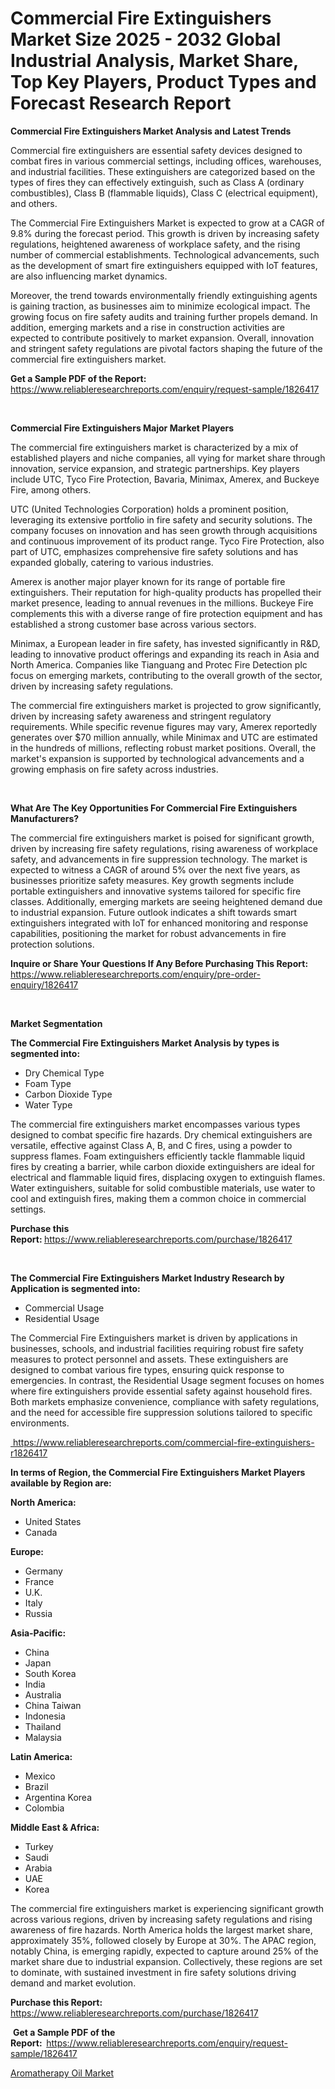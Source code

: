 <p><h1>Commercial Fire Extinguishers Market Size 2025 - 2032 Global Industrial Analysis, Market Share, Top Key Players, Product Types and Forecast Research Report</h1></p><p><strong>Commercial Fire Extinguishers Market Analysis and Latest Trends</strong></p>
<p><p>Commercial fire extinguishers are essential safety devices designed to combat fires in various commercial settings, including offices, warehouses, and industrial facilities. These extinguishers are categorized based on the types of fires they can effectively extinguish, such as Class A (ordinary combustibles), Class B (flammable liquids), Class C (electrical equipment), and others. </p><p>The Commercial Fire Extinguishers Market is expected to grow at a CAGR of 9.8% during the forecast period. This growth is driven by increasing safety regulations, heightened awareness of workplace safety, and the rising number of commercial establishments. Technological advancements, such as the development of smart fire extinguishers equipped with IoT features, are also influencing market dynamics. </p><p>Moreover, the trend towards environmentally friendly extinguishing agents is gaining traction, as businesses aim to minimize ecological impact. The growing focus on fire safety audits and training further propels demand. In addition, emerging markets and a rise in construction activities are expected to contribute positively to market expansion. Overall, innovation and stringent safety regulations are pivotal factors shaping the future of the commercial fire extinguishers market.</p></p>
<p><strong>Get a Sample PDF of the Report:&nbsp;</strong> <a href="https://www.reliableresearchreports.com/enquiry/request-sample/1826417?utm_campaign=3053&utm_medium=2&utm_source=Github&utm_content=ia&utm_term=04042025&utm_id=commercial-fire-extinguishers">https://www.reliableresearchreports.com/enquiry/request-sample/1826417</a></p>
<p>&nbsp;</p>
<p><strong>Commercial Fire Extinguishers Major Market Players</strong></p>
<p><p>The commercial fire extinguishers market is characterized by a mix of established players and niche companies, all vying for market share through innovation, service expansion, and strategic partnerships. Key players include UTC, Tyco Fire Protection, Bavaria, Minimax, Amerex, and Buckeye Fire, among others.</p><p>UTC (United Technologies Corporation) holds a prominent position, leveraging its extensive portfolio in fire safety and security solutions. The company focuses on innovation and has seen growth through acquisitions and continuous improvement of its product range. Tyco Fire Protection, also part of UTC, emphasizes comprehensive fire safety solutions and has expanded globally, catering to various industries.</p><p>Amerex is another major player known for its range of portable fire extinguishers. Their reputation for high-quality products has propelled their market presence, leading to annual revenues in the millions. Buckeye Fire complements this with a diverse range of fire protection equipment and has established a strong customer base across various sectors.</p><p>Minimax, a European leader in fire safety, has invested significantly in R&D, leading to innovative product offerings and expanding its reach in Asia and North America. Companies like Tianguang and Protec Fire Detection plc focus on emerging markets, contributing to the overall growth of the sector, driven by increasing safety regulations.</p><p>The commercial fire extinguishers market is projected to grow significantly, driven by increasing safety awareness and stringent regulatory requirements. While specific revenue figures may vary, Amerex reportedly generates over $70 million annually, while Minimax and UTC are estimated in the hundreds of millions, reflecting robust market positions. Overall, the market's expansion is supported by technological advancements and a growing emphasis on fire safety across industries.</p></p>
<p>&nbsp;</p>
<p><strong>What Are The Key Opportunities For Commercial Fire Extinguishers Manufacturers?</strong></p>
<p><p>The commercial fire extinguishers market is poised for significant growth, driven by increasing fire safety regulations, rising awareness of workplace safety, and advancements in fire suppression technology. The market is expected to witness a CAGR of around 5% over the next five years, as businesses prioritize safety measures. Key growth segments include portable extinguishers and innovative systems tailored for specific fire classes. Additionally, emerging markets are seeing heightened demand due to industrial expansion. Future outlook indicates a shift towards smart extinguishers integrated with IoT for enhanced monitoring and response capabilities, positioning the market for robust advancements in fire protection solutions.</p></p>
<p><strong>Inquire or Share Your Questions If Any Before Purchasing This Report:</strong> <a href="https://www.reliableresearchreports.com/enquiry/pre-order-enquiry/1826417?utm_campaign=3053&utm_medium=2&utm_source=Github&utm_content=ia&utm_term=04042025&utm_id=commercial-fire-extinguishers">https://www.reliableresearchreports.com/enquiry/pre-order-enquiry/1826417</a></p>
<p>&nbsp;</p>
<p><strong>Market Segmentation</strong></p>
<p><strong>The Commercial Fire Extinguishers Market Analysis by types is segmented into:</strong></p>
<p><ul><li>Dry Chemical Type</li><li>Foam Type</li><li>Carbon Dioxide Type</li><li>Water Type</li></ul></p>
<p><p>The commercial fire extinguishers market encompasses various types designed to combat specific fire hazards. Dry chemical extinguishers are versatile, effective against Class A, B, and C fires, using a powder to suppress flames. Foam extinguishers efficiently tackle flammable liquid fires by creating a barrier, while carbon dioxide extinguishers are ideal for electrical and flammable liquid fires, displacing oxygen to extinguish flames. Water extinguishers, suitable for solid combustible materials, use water to cool and extinguish fires, making them a common choice in commercial settings.</p></p>
<p><strong>Purchase this Report:&nbsp;</strong><a href="https://www.reliableresearchreports.com/purchase/1826417?utm_campaign=3053&utm_medium=2&utm_source=Github&utm_content=ia&utm_term=04042025&utm_id=commercial-fire-extinguishers">https://www.reliableresearchreports.com/purchase/1826417</a></p>
<p>&nbsp;</p>
<p><strong>The Commercial Fire Extinguishers Market Industry Research by Application is segmented into:</strong></p>
<p><ul><li>Commercial Usage</li><li>Residential Usage</li></ul></p>
<p><p>The Commercial Fire Extinguishers market is driven by applications in businesses, schools, and industrial facilities requiring robust fire safety measures to protect personnel and assets. These extinguishers are designed to combat various fire types, ensuring quick response to emergencies. In contrast, the Residential Usage segment focuses on homes where fire extinguishers provide essential safety against household fires. Both markets emphasize convenience, compliance with safety regulations, and the need for accessible fire suppression solutions tailored to specific environments.</p></p>
<p><a href="https://www.reliableresearchreports.com/commercial-fire-extinguishers-r1826417?utm_campaign=3053&utm_medium=2&utm_source=Github&utm_content=ia&utm_term=04042025&utm_id=commercial-fire-extinguishers">&nbsp;https://www.reliableresearchreports.com/commercial-fire-extinguishers-r1826417</a></p>
<p><strong>In terms of Region, the Commercial Fire Extinguishers Market Players available by Region are:</strong></p>
<p>
    <p> <strong> North America: </strong>
        <ul>
            <li>United States</li>
            <li>Canada</li>
        </ul>
        </p> 
    <p> <strong> Europe: </strong>
        <ul>
            <li>Germany</li>
            <li>France</li>
            <li>U.K.</li>
            <li>Italy</li>
            <li>Russia</li>
        </ul>
        </p> 
    <p> <strong> Asia-Pacific: </strong>
        <ul>
            <li>China</li>
            <li>Japan</li>
            <li>South Korea</li>
            <li>India</li>
            <li>Australia</li>
            <li>China Taiwan</li>
            <li>Indonesia</li>
            <li>Thailand</li>
            <li>Malaysia</li>
        </ul>
        </p> 
    <p> <strong> Latin America: </strong>
        <ul>
            <li>Mexico</li>
            <li>Brazil</li>
            <li>Argentina Korea</li>
            <li>Colombia</li>
        </ul>
        </p> 
    <p> <strong> Middle East & Africa: </strong>
        <ul>
            <li>Turkey</li>
            <li>Saudi</li>
            <li>Arabia</li>
            <li>UAE</li>
            <li>Korea</li>
        </ul>
    </p>
    </p>
<p><p>The commercial fire extinguishers market is experiencing significant growth across various regions, driven by increasing safety regulations and rising awareness of fire hazards. North America holds the largest market share, approximately 35%, followed closely by Europe at 30%. The APAC region, notably China, is emerging rapidly, expected to capture around 25% of the market share due to industrial expansion. Collectively, these regions are set to dominate, with sustained investment in fire safety solutions driving demand and market evolution.</p></p>
<p><strong>Purchase this Report: </strong><a href="https://www.reliableresearchreports.com/purchase/1826417?utm_campaign=3053&utm_medium=2&utm_source=Github&utm_content=ia&utm_term=04042025&utm_id=commercial-fire-extinguishers">https://www.reliableresearchreports.com/purchase/1826417</a></p>
<p>&nbsp;<strong>Get a Sample PDF of the Report:&nbsp;&nbsp;</strong><a href="https://www.reliableresearchreports.com/enquiry/request-sample/1826417?utm_campaign=3053&utm_medium=2&utm_source=Github&utm_content=ia&utm_term=04042025&utm_id=commercial-fire-extinguishers">https://www.reliableresearchreports.com/enquiry/request-sample/1826417</a></p>
<p><strong></strong></p>
<p><p><a href="https://github.com/shopovdjondo/Market-Research-Report-List-1/blob/main/aromatherapy-oil-market.md?utm_campaign=3053&utm_medium=2&utm_source=Github&utm_content=ia&utm_term=04042025&utm_id=commercial-fire-extinguishers">Aromatherapy Oil Market</a></p></p>